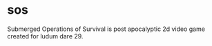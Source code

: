 sos
===

Submerged Operations of Survival is post apocalyptic 2d video game created for ludum dare 29.
